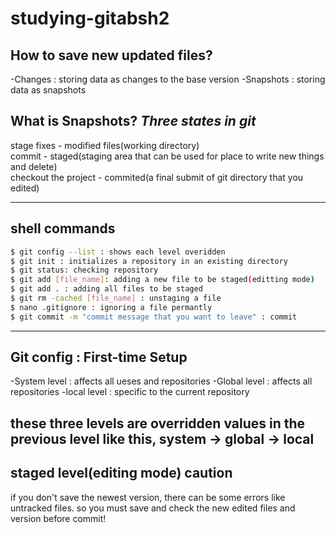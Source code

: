 # studying-gitabsh2

## How to save new updated files?
 -Changes : storing data as changes to the base version
 -Snapshots : storing data as snapshots

## What is Snapshots?  ***Three states in git***
stage fixes - modified files(working directory)  
commit - staged(staging area that can be used for place to write new things and delete)  
checkout the project - commited(a final submit of git directory that you edited)

------------------------------

## shell commands
```sh
$ git config --list : shows each level overidden
$ git init : initializes a repository in an existing directory
$ git status: checking repository
$ git add [file_name]: adding a new file to be staged(editting mode) 
$ git add . : adding all files to be staged
$ git rm -cached [file_name] : unstaging a file
$ nano .gitignore : ignoring a file permantly
$ git commit -m "commit message that you want to leave" : commit
```

--------------------------------------

## Git config : First-time Setup
 -System level : affects all ueses and repositories
 -Global level : affects all repositories
 -local level : specific to the current repository

these three levels are overridden values in the previous level like this,
system -> global -> local
 ------------------------------

## staged level(editing mode) caution
if you don't save the newest version, there can be some errors like untracked files.
so you must save and check the new edited files and version before commit!












 
